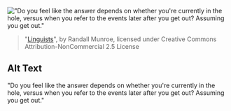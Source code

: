 !["Do you feel like the answer depends on whether you're currently in the hole, versus when you refer to the events later after you get out? Assuming you get out."](https://imgs.xkcd.com/comics/linguists.png)
> "[Linguists](https://xkcd.com/2390/)", by Randall Munroe, licensed under Creative Commons Attribution-NonCommercial 2.5 License

## Alt Text
"Do you feel like the answer depends on whether you're currently in the hole, versus when you refer to the events later after you get out? Assuming you get out."
